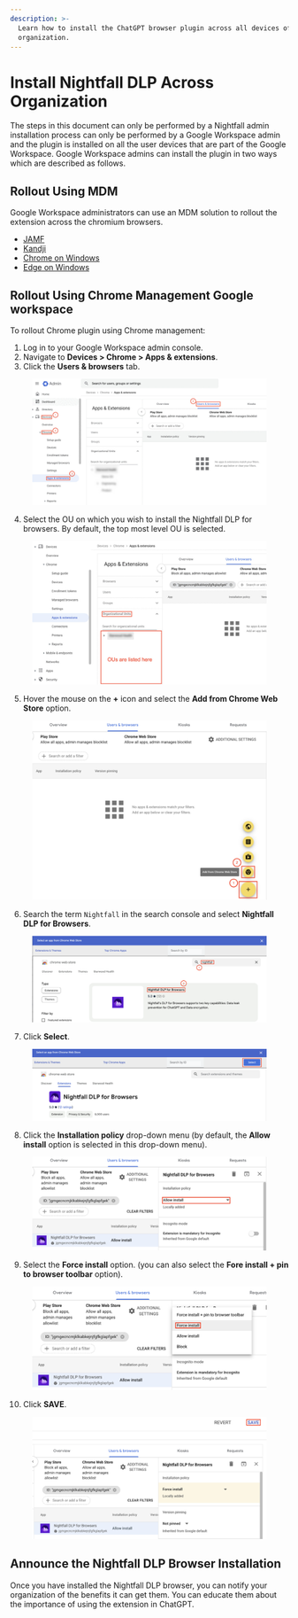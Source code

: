 ```yaml
---
description: >-
  Learn how to install the ChatGPT browser plugin across all devices of an
  organization.
---
```


# Install Nightfall DLP Across Organization

The steps in this document can only be performed by a Nightfall admin installation process can only be performed by a Google Workspace admin and the plugin is installed on all the user devices that are part of the Google Workspace. Google Workspace admins can install the plugin in two ways which are described as follows.

## Rollout Using MDM

Google Workspace administrators can use an MDM solution to rollout the extension across the chromium browsers.&#x20;

* [JAMF](https://learn.jamf.com/bundle/technical-paper-aws-verified-access/page/Downloading_and_Deploying_the_Manifest_File.html)
* [Kandji](https://support.kandji.io/support/solutions/articles/72000560463-google-chrome-management)
* [Chrome on Windows](https://support.google.com/chrome/a/answer/7532015?hl=en)
* [Edge on Windows](https://learn.microsoft.com/en-us/deployedge/microsoft-edge-manage-extensions-policies#force-install-an-extension)

## Rollout Using Chrome Management Google workspace

To rollout Chrome plugin using Chrome management:

1. Log in to your Google Workspace admin console.
2. Navigate to **Devices > Chrome > Apps & extensions**.
3. Click the **Users & browsers** tab.

<figure><img src="../../.gitbook/assets/image (97).png" alt=""><figcaption></figcaption></figure>

4. Select the OU on which you wish to install the Nightfall DLP for browsers. By default, the top most level OU is selected.&#x20;

<figure><img src="../../.gitbook/assets/image (98).png" alt=""><figcaption></figcaption></figure>

5. Hover the mouse on the **+** icon and select the **Add from Chrome Web Store** option.

<figure><img src="../../.gitbook/assets/image (99).png" alt=""><figcaption></figcaption></figure>

6. Search the term `Nightfall` in the search console and select **Nightfall DLP for Browsers**.&#x20;

<figure><img src="../../.gitbook/assets/image (100).png" alt=""><figcaption></figcaption></figure>

7. Click **Select**.&#x20;

<figure><img src="../../.gitbook/assets/image (101).png" alt=""><figcaption></figcaption></figure>

8. Click the **Installation policy** drop-down menu (by default, the **Allow install** option is selected in this drop-down menu).

<figure><img src="../../.gitbook/assets/image (102).png" alt=""><figcaption></figcaption></figure>

9. Select the **Force install** option. (you can also select the **Fore install + pin to browser toolbar** option).

<figure><img src="../../.gitbook/assets/image (103).png" alt=""><figcaption></figcaption></figure>

10. Click **SAVE**.

<figure><img src="../../.gitbook/assets/image (104).png" alt=""><figcaption></figcaption></figure>

## Announce the Nightfall DLP Browser Installation

Once you have installed the Nightfall DLP browser, you can notify your organization of the benefits it can get them. You can educate them about the importance of using the extension in ChatGPT.
